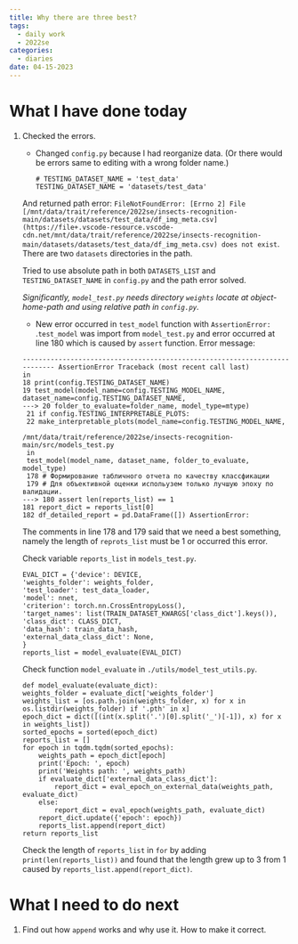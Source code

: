 ```yaml
---
title: Why there are three best? 
tags:
  - daily work
  - 2022se
categories:
  - diaries
date: 04-15-2023
---
```

# What I have done today

1. Checked the errors.
	- Changed `config.py` because I had reorganize data. (Or there would be errors same to editing with a wrong folder name.)
		```
		# TESTING_DATASET_NAME = 'test_data'
		TESTING_DATASET_NAME = 'datasets/test_data'
		```
	And returned path error: `FileNotFoundError: [Errno 2] File [/mnt/data/trait/reference/2022se/insects-recognition-main/datasets/datasets/test_data/df_img_meta.csv](https://file+.vscode-resource.vscode-cdn.net/mnt/data/trait/reference/2022se/insects-recognition-main/datasets/datasets/test_data/df_img_meta.csv) does not exist`. There are two `datasets` directories in the path. 
	
	Tried to use absolute path in both `DATASETS_LIST` and `TESTING_DATASET_NAME` in `config.py` and the path error solved. 

	*Significantly, `model_test.py` needs directory `weights` locate at object-home-path and using relative path in `config.py`.*
	- New error occurred in `test_model` function with `AssertionError:  `.`test_model` was import from `model_test.py` and error occurred at line 180 which is caused by `assert` function. Error message:
	```
	--------------------------------------------------------------------------- AssertionError Traceback (most recent call last) 
	in 
	18 print(config.TESTING_DATASET_NAME) 
	19 test_model(model_name=config.TESTING_MODEL_NAME, dataset_name=config.TESTING_DATASET_NAME,
    ---> 20 folder_to_evaluate=folder_name, model_type=mtype) 
	 21 if config.TESTING_INTERPRETABLE_PLOTS: 
	 22 make_interpretable_plots(model_name=config.TESTING_MODEL_NAME,
   
   /mnt/data/trait/reference/2022se/insects-recognition-main/src/models_test.py
	 in 
	 test_model(model_name, dataset_name, folder_to_evaluate, model_type) 
	 178 # Формирование табличного отчета по качеству классфикации 
	 179 # Для объективной оценки испольузем только лучшую эпоху по валидации. 
    ---> 180 assert len(reports_list) == 1 
	181 report_dict = reports_list[0] 
	182 df_detailed_report = pd.DataFrame([]) AssertionError: 
	```
	The comments in line 178 and 179 said that we need a best something, namely the length of `reprots_list` must be 1 or occurred this error.

	Check variable `reports_list` in `models_test.py`. 
	```
	EVAL_DICT = {'device': DEVICE,
	'weights_folder': weights_folder,
	'test_loader': test_data_loader,
	'model': nnet,
	'criterion': torch.nn.CrossEntropyLoss(),
	'target_names': list(TRAIN_DATASET_KWARGS['class_dict'].keys()),
	'class_dict': CLASS_DICT,
	'data_hash': train_data_hash,
	'external_data_class_dict': None,
	}
	reports_list = model_evaluate(EVAL_DICT)
	```
	Check function `model_evaluate` in `./utils/model_test_utils.py`.
	```
	def model_evaluate(evaluate_dict):
	weights_folder = evaluate_dict['weights_folder']
	weights_list = [os.path.join(weights_folder, x) for x in os.listdir(weights_folder) if '.pth' in x]
	epoch_dict = dict([(int(x.split('.')[0].split('_')[-1]), x) for x in weights_list])
	sorted_epochs = sorted(epoch_dict)
	reports_list = []
	for epoch in tqdm.tqdm(sorted_epochs):
		weights_path = epoch_dict[epoch]
		print('Epoch: ', epoch)
		print('Weights path: ', weights_path)
		if evaluate_dict['external_data_class_dict']:
			report_dict = eval_epoch_on_external_data(weights_path, evaluate_dict)
		else:
			report_dict = eval_epoch(weights_path, evaluate_dict)
		report_dict.update({'epoch': epoch})
		reports_list.append(report_dict)
	return reports_list
	```
	Check the length of `reports_list` in `for` by adding `print(len(reports_list))` and found that the length grew up to 3 from 1 caused by `reports_list.append(report_dict)`. 
# What I need to do next

1. Find out how `append` works and why use it. How to make it correct. 
